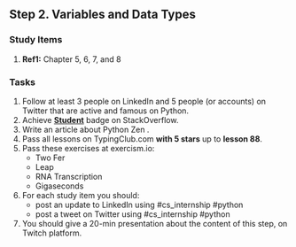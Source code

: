 ## Step 2. Variables and Data Types

### Study Items
  1. **Ref1:** Chapter 5, 6, 7, and 8

### Tasks

  1. Follow at least 3 people on LinkedIn and 5 people (or accounts) on Twitter that are active and famous on Python.
  2. Achieve [**Student**](https://stackoverflow.com/help/badges/2/student) badge on StackOverflow.
  3. Write an article about Python Zen .
  4. Pass all lessons on TypingClub.com **with 5 stars** up to **lesson 88**.
  5. Pass these exercises at exercism.io:  
      - Two Fer  
      - Leap  
      - RNA Transcription  
      - Gigaseconds  
  6. For each study item you should:  
     - post an update to LinkedIn using #cs_internship #python  
     - post a tweet on Twitter using #cs_internship #python
  7. You should give a 20-min presentation about the content of this step, on Twitch platform.
